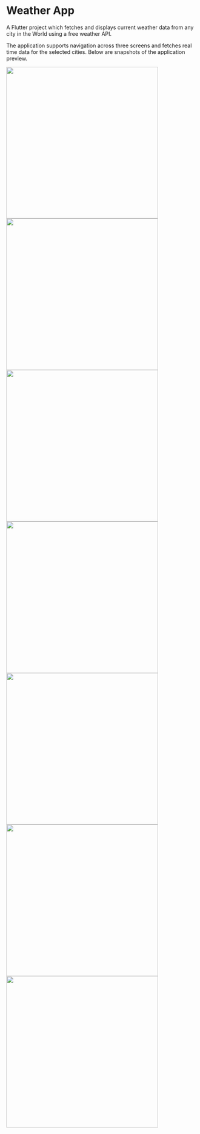 # Weather App

A Flutter project which fetches and displays current weather data from any city in the World using a free weather API.

The application supports navigation across three screens and fetches real time data for the selected cities.
Below are snapshots of the application preview.

<img height = 400 src = "https://user-images.githubusercontent.com/87983584/171102747-f3708cd8-ef91-4664-8c5c-b95a2f8bb6f2.jpeg" /> <img height = 400 src = "https://user-images.githubusercontent.com/87983584/171102495-8a8b1fca-4177-474a-b2d0-404624c81adf.jpeg" />
<img height = 400 src = "https://user-images.githubusercontent.com/87983584/171102613-29dcf9f0-b52e-4fa0-be15-60d3d4ece5fb.jpeg" />
<img height = 400 src = "https://user-images.githubusercontent.com/87983584/171102630-8ff85303-fd58-45a4-a4ee-5b46d1ba4c9f.jpeg" />
<img height = 400 src = "https://user-images.githubusercontent.com/87983584/171102634-bcf27876-9598-4303-a14e-f8ebfa03b8bc.jpeg" />
<img height = 400 src = "https://user-images.githubusercontent.com/87983584/171102617-4dd0fb65-b0e3-444e-9748-939a7ee90355.jpeg" />
<img height = 400 src = "https://user-images.githubusercontent.com/87983584/171102623-cdb2e260-e15f-4b15-8065-e6ca9f6b2924.jpeg" />
